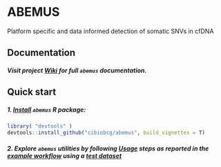 # ABEMUS
Platform specific and data informed detection of somatic SNVs in cfDNA

## Documentation

##### Visit project [Wiki](https://github.com/cibiobcg/abemus/wiki) for full `abemus` documentation.

## Quick start

##### 1. [Install](https://github.com/cibiobcg/abemus/wiki/Installation) `abemus` R package:
```R
library( "devtools" )
devtools::install_github("cibiobcg/abemus", build_vignettes = T)
```
##### 2. Explore `abemus` utilities by following [Usage](https://github.com/cibiobcg/abemus/wiki/Usage) steps as reported in the [example workflow](https://github.com/cibiobcg/abemus/blob/master/test_example.R) using a [test dataset](https://github.com/cibiobcg/abemus_models#test-dataset)
